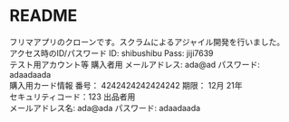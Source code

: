 # README
フリマアプリのクローンです。スクラムによるアジャイル開発を行いました。  
アクセス時のID/パスワード ID: shibushibu Pass: jiji7639  
テスト用アカウント等 購入者用 メールアドレス: ada@ad パスワード: adaadaada  
購入用カード情報 番号： 4242424242424242 期限： 12月 21年  
セキュリティコード：123 出品者用  
メールアドレス名: ada@ada パスワード: adaadaada  
